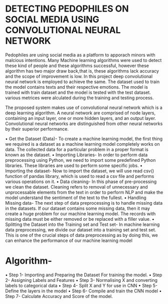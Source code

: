 # DETECTING PEDOPHILES ON SOCIAL MEDIA USING CONVOLUTIONAL NEURAL NETWORK
Pedophiles are using social media as a platform to apporach minors with malcious intentions. Many Machine learning algorithms were used to detect 
these kind of people and these algorithms successful, however these algorithm has two major draw back,that is, these algorithms lack accuracy and the scope 
of improvement is low. In this project deep convolutional neural network is employed to achieve the same. The dataset used to train the model contains 
texts and their respective emotions. The model is trained with train dataset and the model is tested with the test dataset. various metrices were alculated during 
the training and testing process.

The proposed system makes use of convolutional neural network which is a deep learning algorithm.
A neural network are comprised of node layers, containing an input layer, one or more hidden layers,
and an output layer. Convolutional neural networks are distinguished from other neural networks by
their superior performance.

• Get the Dataset (Data)- To create a machine learning model, the first thing we required is a dataset as a
machine learning model completely works on data. The collected data for a particular problem
in a proper format is known as the dataset.
• Importing Libraries- In order to perform data preprocessing using Python, we need to import
some predefined Python libraries. These libraries are used to perform some specific jobs.
• Importing the dataset- Now to import the dataset, we will use read csv() function of pandas
library, which is used to read a csv file and performs various operations on it.
• Data cleaning- In this phase of pre-processing we clean the dataset. Cleaning refers to removal
of unnecessary and unprocessable elements from the text in order to perform NLP and make the
model understand the sentiment of the text to the fullest.
• Handling Missing data- The next step of data preprocessing is to handle missing data in the
datasets. If our dataset contains some missing data, then it may create a huge problem for our
machine learning model. The records with missing data must be either removed or be replaced
with a filler value.
• Splitting the Dataset into the Training set and Test set- In machine learning data preprocessing,
we divide our dataset into a training set and test set. This is one of the crucial steps of data
preprocessing as by doing this, we can enhance the performance of our machine learning model

# Algorithm-
• Step 1- Importing and Preparing the Dataset For training the model.
• Step 2- Assigning Labels and Features
• Step 3- Normalising X and converting labels to categorical data
• Step 4- Split X and Y for use in CNN
• Step 5- Define the layers in the model
• Step 6- Compile and train the CNN model
• Step 7- Calculate Accuracy and Score of the model.
